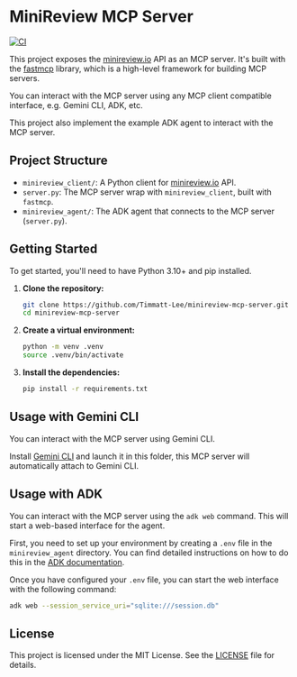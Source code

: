 # MiniReview MCP Server

[![CI](https://github.com/Timmatt-Lee/minireview-mcp-server/actions/workflows/ci.yml/badge.svg)](https://github.com/Timmatt-Lee/minireview-mcp-server/actions/workflows/ci.yml)

This project exposes the [minireview.io](https://minireview.io/) API as an MCP
server. It's built with the
[fastmcp](https://github.com/jlowin/fastmcp) library, which is a high-level
framework for building MCP servers.

You can interact with the MCP server using any MCP client compatible interface, e.g. Gemini CLI, ADK, etc.

This project also implement the example ADK agent to interact with the MCP server.

## Project Structure

- `minireview_client/`: A Python client for [minireview.io](https://minireview.io/) API.
- `server.py`: The MCP server wrap with `minireview_client`, built with `fastmcp`.
- `minireview_agent/`: The ADK agent that connects to the MCP server (`server.py`).

## Getting Started

To get started, you'll need to have Python 3.10+ and pip installed.

1. **Clone the repository:**

   ```bash
   git clone https://github.com/Timmatt-Lee/minireview-mcp-server.git
   cd minireview-mcp-server
   ```

2. **Create a virtual environment:**

   ```bash
   python -m venv .venv
   source .venv/bin/activate
   ```

3. **Install the dependencies:**

   ```bash
   pip install -r requirements.txt
   ```

## Usage with Gemini CLI

You can interact with the MCP server using Gemini CLI.

Install [Gemini CLI](https://github.com/google/gemini-cli) and launch it in this folder, this MCP server will automatically attach to Gemini CLI.

## Usage with ADK

You can interact with the MCP server using the `adk web` command. This will
start a web-based interface for the agent.

First, you need to set up your environment by creating a `.env` file in the
`minireview_agent` directory. You can find detailed instructions on how to do
this in the
[ADK documentation](https://google.github.io/adk-docs/get-started/quickstart/#set-up-the-model).

Once you have configured your `.env` file, you can start the web interface with
the following command:

```bash
adk web --session_service_uri="sqlite:///session.db"
```

## License

This project is licensed under the MIT License. See the [LICENSE](LICENSE) file
for details.

